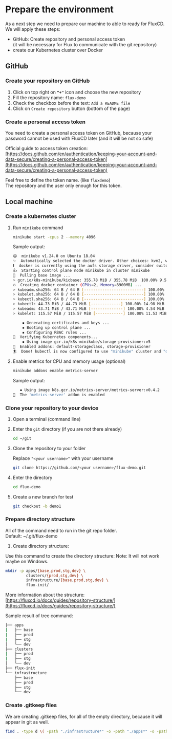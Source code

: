 # Prepare the environment

As a next step we need to prepare our machine to able to ready for FluxCD. We will apply these  steps:

* GitHub: Create repository and personal access token\
  (it will be necessary for Flux to communicate with the git repository)
* create our Kubernetes cluster over Docker

## GitHub

### Create your repository on GitHub

1. Click on top right on **`"+"`** icon and choose the new repository
2. Fill the repository name: `flux-demo`
3. Check the checkbox before the text: `Add a README file`
4. Click on `Create repository` button (bottom of the page)

### Create a personal access token

You need to create a personal access token on GitHub, because your password cannot be used with FluxCD later (and it will be not so safe)

Official guide to access token creation: [https://docs.github.com/en/authentication/keeping-your-account-and-data-secure/creating-a-personal-access-token](https://docs.github.com/en/authentication/keeping-your-account-and-data-secure/creating-a-personal-access-token)

Feel free to define the token name. (like `fluxdemo`)\
The repository and the user only enough for this token.

## Local machine

### Create a kubernetes cluster

1. Run `minikube` command

    ```bash
    minikube start -cpus 2 --memory 4096
    ```

    Sample output:

    ```bash
    😄  minikube v1.24.0 on Ubuntu 18.04
    ✨  Automatically selected the docker driver. Other choices: kvm2, virtualbox, ssh, none
    ❗  docker is currently using the aufs storage driver, consider switching to overlay2 for better performance
    👍  Starting control plane node minikube in cluster minikube
    🚜  Pulling base image ...
    > gcr.io/k8s-minikube/kicbase: 355.78 MiB / 355.78 MiB  100.00% 9.54 MiB p/
    🔥  Creating docker container (CPUs=2, Memory=3900MB) ...
    > kubeadm.sha256: 64 B / 64 B [--------------------------] 100.00% ? p/s 0s
    > kubelet.sha256: 64 B / 64 B [--------------------------] 100.00% ? p/s 0s
    > kubectl.sha256: 64 B / 64 B [--------------------------] 100.00% ? p/s 0s
    > kubectl: 44.73 MiB / 44.73 MiB [-------------] 100.00% 14.98 MiB p/s 3.2s
    > kubeadm: 43.71 MiB / 43.71 MiB [--------------] 100.00% 4.54 MiB p/s 9.8s
    > kubelet: 115.57 MiB / 115.57 MiB [------------] 100.00% 11.53 MiB p/s 10s

        ▪ Generating certificates and keys ...
        ▪ Booting up control plane ...
        ▪ Configuring RBAC rules ...
    🔎  Verifying Kubernetes components...
        ▪ Using image gcr.io/k8s-minikube/storage-provisioner:v5
    🌟  Enabled addons: default-storageclass, storage-provisioner
    🏄  Done! kubectl is now configured to use "minikube" cluster and "default" namespace by default
    ```

2. Enable metrics for CPU and memory usage (optional)

    ```bash
    minikube addons enable metrics-server
    ```

    Sample output:

    ```bash
       ▪ Using image k8s.gcr.io/metrics-server/metrics-server:v0.4.2
    🌟  The 'metrics-server' addon is enabled
    ```

### Clone your repository to your device

1. Open a terminal (command line)
2. Enter the `git` directory (if you are not there already)

    ```bash
    cd ~/git
    ```

3. Clone the repository to your folder

    Replace `"<your username>"` with your username

    ```bash
    git clone https://github.com/<your username>/flux-demo.git
    ```

4. Enter the directory

    ```bash
    cd flux-demo
    ```

5. Create a new branch for test

    ```bash
    git checkout -b demo1
    ```

### Prepare directory structure

All of the command need to run in the git repo folder.\
Default: \~/.git/flux-demo

1. Create directory structure:

Use this command to create the directory structure: Note: It will not work maybe on Windows.

```bash
mkdir -p apps/{base,prod,stg,dev} \
         clusters/{prod,stg,dev} \
         infrastructure/{base,prod,stg,dev} \
         flux-init/
```

More information about the structure: [https://fluxcd.io/docs/guides/repository-structure/](https://fluxcd.io/docs/guides/repository-structure/)

Sample result of tree command:

```bash
├── apps
|   ├── base
|   ├── prod
|   ├── stg
│   └── dev
├── clusters
|   ├── prod
|   ├── stg
│   └── dev
├── flux-init
└── infrastructure
    ├── base
    ├── prod
    ├── stg
    └── dev
```

### Create .gitkeep files

We are creating .gitkeep files, for all of the empty directory, because it will appear in git as well.

```bash
find . -type d \( -path "./infrastructure*" -o -path "./apps*" -o -path "./clusters*" \) -exec touch {}/.gitkeep \;
```
